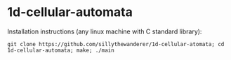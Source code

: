 # 1d-cellular-automata

Installation instructions (any linux machine with C standard library):

`git clone https://github.com/sillythewanderer/1d-cellular-atomata; cd 1d-cellular-automata; make; ./main`
